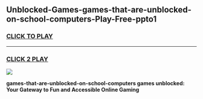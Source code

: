 
## Unblocked-Games-games-that-are-unblocked-on-school-computers-Play-Free-ppto1
<h3>
<a href="https://premium76.site?title=games-that-are-unblocked-on-school-computers&ref=21A">CLICK TO PLAY</a></h3>
<hr>

<h3>
<a href="https://premium76.site?title=games-that-are-unblocked-on-school-computers&ref=21A">CLICK 2 PLAY</a>
  
</h3>

<a href="https://premium76.site?title=games-that-are-unblocked-on-school-computers&ref=21A"><img src="https://clearcache.store/games.png"></a>


**games-that-are-unblocked-on-school-computers games unblocked: Your Gateway to Fun and Accessible Online Gaming**
